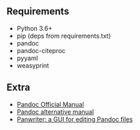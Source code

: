 ## Requirements
- Python 3.6+
- pip (deps from requirements.txt)
- pandoc
- pandoc-citeproc
- pyyaml
- weasyprint

## Extra

- [Pandoc Official Manual](https://pandoc.org/MANUAL.html)
- [Pandoc alternative manual](https://rmarkdown.rstudio.com/authoring_pandoc_markdown.html%23raw-tex)
- [Panwriter: a GUI for editing Pandoc files](https://panwriter.com/)
